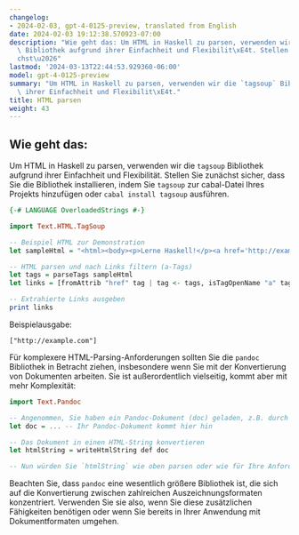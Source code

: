 ```yaml
---
changelog:
- 2024-02-03, gpt-4-0125-preview, translated from English
date: 2024-02-03 19:12:38.570923-07:00
description: "Wie geht das: Um HTML in Haskell zu parsen, verwenden wir die `tagsoup`\
  \ Bibliothek aufgrund ihrer Einfachheit und Flexibilit\xE4t. Stellen Sie zun\xE4\
  chst\u2026"
lastmod: '2024-03-13T22:44:53.929360-06:00'
model: gpt-4-0125-preview
summary: "Um HTML in Haskell zu parsen, verwenden wir die `tagsoup` Bibliothek aufgrund\
  \ ihrer Einfachheit und Flexibilit\xE4t."
title: HTML parsen
weight: 43
---
```


## Wie geht das:
Um HTML in Haskell zu parsen, verwenden wir die `tagsoup` Bibliothek aufgrund ihrer Einfachheit und Flexibilität. Stellen Sie zunächst sicher, dass Sie die Bibliothek installieren, indem Sie `tagsoup` zur cabal-Datei Ihres Projekts hinzufügen oder `cabal install tagsoup` ausführen.

```haskell
{-# LANGUAGE OverloadedStrings #-}

import Text.HTML.TagSoup

-- Beispiel HTML zur Demonstration
let sampleHtml = "<html><body><p>Lerne Haskell!</p><a href='http://example.com'>Hier klicken</a></body></html>"

-- HTML parsen und nach Links filtern (a-Tags)
let tags = parseTags sampleHtml
let links = [fromAttrib "href" tag | tag <- tags, isTagOpenName "a" tag]

-- Extrahierte Links ausgeben
print links
```

Beispielausgabe:
```plaintext
["http://example.com"]
```

Für komplexere HTML-Parsing-Anforderungen sollten Sie die `pandoc` Bibliothek in Betracht ziehen, insbesondere wenn Sie mit der Konvertierung von Dokumenten arbeiten. Sie ist außerordentlich vielseitig, kommt aber mit mehr Komplexität:

```haskell
import Text.Pandoc

-- Angenommen, Sie haben ein Pandoc-Dokument (doc) geladen, z.B. durch das Lesen einer Datei
let doc = ... -- Ihr Pandoc-Dokument kommt hier hin

-- Das Dokument in einen HTML-String konvertieren
let htmlString = writeHtmlString def doc

-- Nun würden Sie `htmlString` wie oben parsen oder wie für Ihre Anforderungen erforderlich fortfahren.
```
Beachten Sie, dass `pandoc` eine wesentlich größere Bibliothek ist, die sich auf die Konvertierung zwischen zahlreichen Auszeichnungsformaten konzentriert. Verwenden Sie sie also, wenn Sie diese zusätzlichen Fähigkeiten benötigen oder wenn Sie bereits in Ihrer Anwendung mit Dokumentformaten umgehen.
